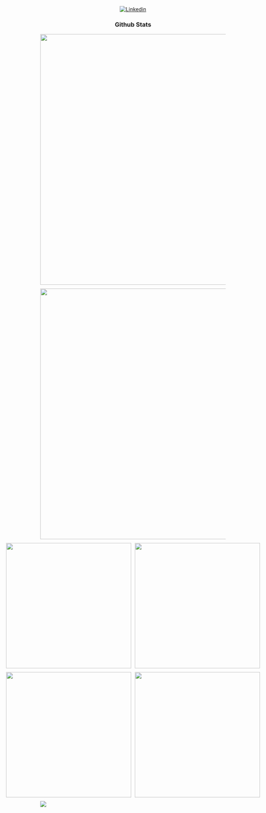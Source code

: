 
<!-- Github Stats -->
<div align="center">
  <a href="https://www.linkedin.com/in/felipe-leite-282aa5252/" target="_blank">
    <img src="https://img.shields.io/badge/LinkedIn-0077B5?style=for-the-badge&logo=linkedin&logoColor=white" alt="Linkedin">
  </a>
<!--   <div>
    <img width="40%" height="200px" src="https://github-readme-stats.vercel.app/api/top-langs/?username=FlpLeite&layout=compact&hide_border=true&title_color=8A2BE2&text_color=48D1CC&bg_color=0d1117" />
  </div> -->
  <h3>Github Stats</h3>

  <!-- Profile Summary and Streak -->
  <div style="display: flex; justify-content: center; gap: 10px; margin-bottom: 10px;">
    <img src="http://github-profile-summary-cards.vercel.app/api/cards/profile-details?username=FlpLeite&theme=tokyonight" width="680px" />
  </div>

  <div style="display: flex; justify-content: center; gap: 10px; margin-bottom: 10px;"/>
    <img src="https://streak-stats.demolab.com?user=FlpLeite&theme=tokyonight&hide_border=true" width="680px" />
  </div>

  <!-- Language Stats -->
  <div style="display: flex; justify-content: center; gap: 10px; margin-bottom: 10px;">
    <img src="http://github-profile-summary-cards.vercel.app/api/cards/repos-per-language?username=FlpLeite&theme=tokyonight" width="340px" />
    <img src="http://github-profile-summary-cards.vercel.app/api/cards/most-commit-language?username=FlpLeite&theme=tokyonight" width="340px" />
  </div>

  <!-- Activity Stats -->
  <div style="display: flex; justify-content: center; gap: 10px; margin-bottom: 10px;">
    <img src="http://github-profile-summary-cards.vercel.app/api/cards/stats?username=FlpLeite&theme=tokyonight" width="340px" />
    <img src="http://github-profile-summary-cards.vercel.app/api/cards/productive-time?username=FlpLeite&theme=tokyonight&utcOffset=+8.0" width="340px" />
  </div>

  <!-- Wakatime Stats
   <div style="margin-bottom: 10px;">
  <img src="https://github-readme-stats.vercel.app/api/wakatime?username=Etriii&layout=compact&theme=tokyonight&hide_border=true&range=last_year" width="680px" />
   </div>
 -->
</div>


<img src="./assets/border_separator.gif">
